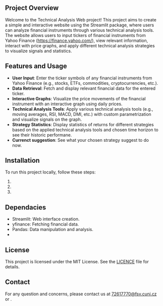 ## Project Overview

Welcome to the Technical Analysis Web project! This project aims to create a simple and interactive website using the Streamlit package, where users can analyze financial instruments through various technical analysis tools. The website allows users to input tickers of financial instruments from Yahoo Finance (https://finance.yahoo.com/), view relevant information, interact with price graphs, and apply different technical analysis strategies to visualize signals and statistics.

## Features and Usage

- **User Input**: Enter the ticker symbols of any financial instruments from Yahoo Finance (e.g., stocks, ETFs, commodities, cryptocurrencies, etc.).
- **Data Retrieval**: Fetch and display relevant financial data for the entered ticker.
- **Interactive Graphs**: Visualize the price movements of the financial instrument with an interactive graph using daily prices.
- **Technical Analysis Tools**: Apply various technical analysis tools (e.g., moving averages, RSI, MACD, DMI, etc.) with custom parametrization and visualize signals on the graph.
- **Strategy Statistics**: Display statistics of returns for different strategies based on the applied technical analysis tools and chosen time horizon to see their historic performane.
- **Currenct suggestion**: See what your chosen strategy suggest to do now.

## Installation

To run this project locally, follow these steps:

1.
2.
3. 

## Dependacies
- Streamlit: Web interface creation. 
- yfinance: Fetching financial data.
- Pandas: Data manipulation and analysis.
-

## License
This project is licensed under the MIT License. See the [LICENCE](LICENCE.htm) file for details.

## Contact
For any question and concerns, please contact us at 72617770@fsv.cuni.cz or .

